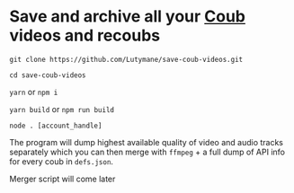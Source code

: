 # Save and archive all your [Coub](https://coub.com) videos and recoubs

`git clone https://github.com/Lutymane/save-coub-videos.git`

`cd save-coub-videos`

`yarn` or `npm i`

`yarn build` or `npm run build`

`node . [account_handle]`

The program will dump highest available quality of video and audio tracks separately which you can then merge with `ffmpeg` + a full dump of API info for every coub in `defs.json`.

Merger script will come later
